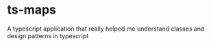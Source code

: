# ts-maps
A typescript application that really helped me understand classes and design patterns in typescript
